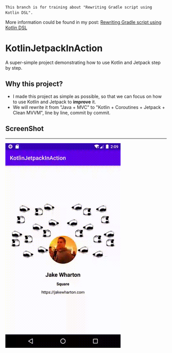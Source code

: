 `This branch is for training about "Rewriting Gradle script using Kotlin DSL".`

More information could be found in my post: [Rewriting Gradle script using Kotlin DSL](https://juejin.im/post/5ee75805f265da76fb0c5db1)

# KotlinJetpackInAction
A super-simple project demonstrating how to use Kotlin and Jetpack step by step.

## Why this project?

- I made this project as simple as possible, so that we can focus on how to use Kotlin and Jetpack to **improve** it.
- We will rewrite it from "Java + MVC" to "Kotlin + Coroutines + Jetpack + Clean MVVM", line by line, commit by commit.

## ScreenShot
-----------------
![ScreenShot](./screenshot/screen.gif)
